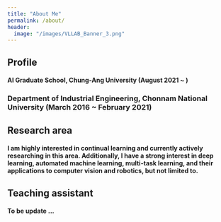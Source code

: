 ```yaml
---
title: "About Me"
permalink: /about/
header:
  image: "/images/VLLAB_Banner_3.png"
---
```



## Profile
#### AI Graduate School, Chung-Ang University (August 2021 ~ )  
### Department of Industrial Engineering, Chonnam National University (March 2016 ~ February 2021)

## Research area
#### I am highly interested in continual learning and currently actively researching in this area. Additionally, I have a strong interest in deep learning, automated machine learning, multi-task learning, and their applications to computer vision and robotics, but not limited to.

## Teaching assistant
#### To be update ...
